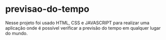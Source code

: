 # previsao-do-tempo

Nesse projeto foi usado HTML, CSS e JAVASCRIPT para realizar uma aplicação onde é possível verificar a previsão do tempo em qualquer lugar do mundo.
